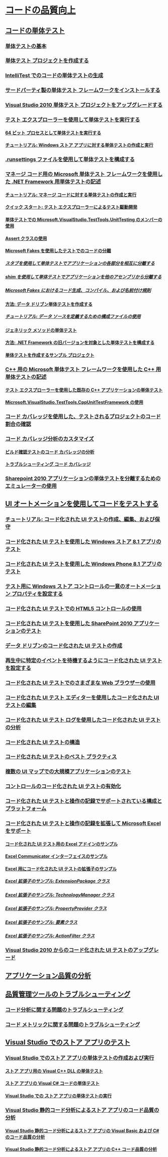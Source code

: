 # [コードの品質向上](improve-code-quality.md)
## [コードの単体テスト](unit-test-your-code.md)
### [単体テストの基本](unit-test-basics.md)
### [単体テスト プロジェクトを作成する](create-a-unit-test-project.md)
### [IntelliTest でのコードの単体テストの生成](generate-unit-tests-for-your-code-with-intellitest.md)
### [サードパーティ製の単体テスト フレームワークをインストールする](install-third-party-unit-test-frameworks.md)
### [Visual Studio 2010 単体テスト プロジェクトをアップグレードする](upgrade-visual-studio-2010-unit-test-projects.md)
### [テスト エクスプローラーを使用して単体テストを実行する](run-unit-tests-with-test-explorer.md)
#### [64 ビット プロセスとして単体テストを実行する](run-a-unit-test-as-a-64-bit-process.md)
#### [チュートリアル: Windows ストア アプリに対する単体テストの作成と実行](walkthrough-creating-and-running-unit-tests-for-windows-store-apps.md)
### [.runsettings ファイルを使用して単体テストを構成する](configure-unit-tests-by-using-a-dot-runsettings-file.md)
### [マネージ コード用の Microsoft 単体テスト フレームワークを使用した .NET Framework 用単体テストの記述](writing-unit-tests-for-the-dotnet-framework-with-the-microsoft-unit-test-framework-for-managed-code.md)
#### [チュートリアル: マネージ コードに対する単体テストの作成と実行](walkthrough-creating-and-running-unit-tests-for-managed-code.md)
#### [クイック スタート: テスト エクスプローラーによるテスト駆動開発](quick-start-test-driven-development-with-test-explorer.md)
#### [単体テストでの Microsoft.VisualStudio.TestTools.UnitTesting のメンバーの使用](using-microsoft-visualstudio-testtools-unittesting-members-in-unit-tests.md)
#### [Assert クラスの使用](using-the-assert-classes.md)
#### [Microsoft Fakes を使用したテストでのコードの分離](isolating-code-under-test-with-microsoft-fakes.md)
##### [スタブを使用して単体テストでアプリケーションの各部分を相互に分離する](using-stubs-to-isolate-parts-of-your-application-from-each-other-for-unit-testing.md)
##### [shim を使用して単体テストでアプリケーションを他のアセンブリから分離する](using-shims-to-isolate-your-application-from-other-assemblies-for-unit-testing.md)
##### [Microsoft Fakes におけるコード生成、コンパイル、および名前付け規則](code-generation-compilation-and-naming-conventions-in-microsoft-fakes.md)
#### [方法: データ ドリブン単体テストを作成する](how-to-create-a-data-driven-unit-test.md)
##### [チュートリアル: データ ソースを定義するための構成ファイルの使用](walkthrough-using-a-configuration-file-to-define-a-data-source.md)
#### [ジェネリック メソッドの単体テスト](unit-tests-for-generic-methods.md)
#### [方法: .NET Framework の旧バージョンを対象とした単体テストを構成する](how-to-configure-unit-tests-to-target-an-earlier-version-of-the-dotnet-framework.md)
#### [単体テストを作成するサンプル プロジェクト](sample-project-for-creating-unit-tests.md)
### [C++ 用の Microsoft 単体テスト フレームワークを使用した C++ 用単体テストの記述](writing-unit-tests-for-c-cpp-with-the-microsoft-unit-testing-framework-for-cpp.md)
#### [テスト エクスプローラーを使用した既存の C++ アプリケーションの単体テスト](unit-testing-existing-cpp-applications-with-test-explorer.md)
#### [Microsoft.VisualStudio.TestTools.CppUnitTestFramework の使用](using-microsoft-visualstudio-testtools-cppunittestframework.md)
### [コード カバレッジを使用した、テストされるプロジェクトのコード割合の確認](using-code-coverage-to-determine-how-much-code-is-being-tested.md)
### [コード カバレッジ分析のカスタマイズ](customizing-code-coverage-analysis.md)
#### [ビルド確認テストのコード カバレッジの分析](analyzing-code-coverage-in-build-verification-tests.md)
#### [トラブルシューティング コード カバレッジ](troubleshooting-code-coverage.md)
### [Sharepoint 2010 アプリケーションの単体テストを分離するためのエミュレーターの使用](using-emulators-to-isolate-unit-tests-for-sharepoint-2010-applications.md)
## [UI オートメーションを使用してコードをテストする](use-ui-automation-to-test-your-code.md)
### [チュートリアル: コード化された UI テストの作成、編集、および保守](walkthrough-creating-editing-and-maintaining-a-coded-ui-test.md)
### [コード化された UI テストを使用した Windows ストア 8.1 アプリのテスト](test-windows-store-8-1-apps-with-coded-ui-tests.md)
### [コード化された UI テストを使用した Windows Phone 8.1 アプリのテスト](test-windows-phone-8-1-apps-with-coded-ui-tests.md)
### [テスト用に Windows ストア コントロールの一意のオートメーション プロパティを設定する](set-a-unique-automation-property-for-windows-store-controls-for-testing.md)
### [コード化された UI テストでの HTML5 コントロールの使用](using-html5-controls-in-coded-ui-tests.md)
### [コード化された UI テストを使用した SharePoint 2010 アプリケーションのテスト](testing-sharepoint-2010-applications-with-coded-ui-tests.md)
### [データ ドリブンのコード化された UI テストの作成](creating-a-data-driven-coded-ui-test.md)
### [再生中に特定のイベントを待機するようにコード化された UI テストを設定する](making-coded-ui-tests-wait-for-specific-events-during-playback.md)
### [コード化された UI テストでのさまざまな Web ブラウザーの使用](using-different-web-browsers-with-coded-ui-tests.md)
### [コード化された UI テスト エディターを使用したコード化された UI テストの編集](editing-coded-ui-tests-using-the-coded-ui-test-editor.md)
### [コード化された UI テスト ログを使用したコード化された UI テストの分析](analyzing-coded-ui-tests-using-coded-ui-test-logs.md)
### [コード化された UI テストの構造](anatomy-of-a-coded-ui-test.md)
### [コード化された UI テストのベスト プラクティス](best-practices-for-coded-ui-tests.md)
### [複数の UI マップでの大規模アプリケーションのテスト](testing-a-large-application-with-multiple-ui-maps.md)
### [コントロールのコード化された UI テストの有効化](enable-coded-ui-testing-of-your-controls.md)
### [コード化された UI テストと操作の記録でサポートされている構成とプラットフォーム](supported-configurations-and-platforms-for-coded-ui-tests-and-action-recordings.md)
### [コード化された UI テストと操作の記録を拡張して Microsoft Excel をサポート](extending-coded-ui-tests-and-action-recordings-to-support-microsoft-excel.md)
#### [コード化された UI テスト用の Excel アドインのサンプル](sample-excel-add-in-for-coded-ui-testing.md)
#### [Excel Communicator インターフェイスのサンプル](sample-excel-communicator-interface.md)
#### [Excel 用にコード化された UI テストの拡張子のサンプル](sample-coded-ui-test-extension-for-excel.md)
##### [Excel 拡張子のサンプル: ExtensionPackage クラス](sample-excel-extension-extensionpackage-class.md)
##### [Excel 拡張子のサンプル: TechnologyManager クラス](sample-excel-extension-technologymanager-class.md)
##### [Excel 拡張子のサンプル: PropertyProvider クラス](sample-excel-extension-propertyprovider-class.md)
##### [Excel 拡張子のサンプル: 要素クラス](sample-excel-extension-element-classes.md)
##### [Excel 拡張子のサンプル: ActionFilter クラス](sample-excel-extension-actionfilter-class.md)
### [Visual Studio 2010 からのコード化された UI テストのアップグレード](upgrading-coded-ui-tests-from-visual-studio-2010.md)
## [アプリケーション品質の分析](../code-quality)
## [品質管理ツールのトラブルシューティング](troubleshooting-quality-tools.md)
### [コード分析に関する問題のトラブルシューティング](troubleshooting-code-analysis-issues.md)
### [コード メトリックに関する問題のトラブルシューティング](troubleshooting-code-metrics-issues.md)
## [Visual Studio でのストア アプリのテスト](testing-store-apps-with-visual-studio.md)
### [Visual Studio でのストア アプリの単体テストの作成および実行](create-and-run-unit-tests-for-a-store-app-in-visual-studio.md)
#### [ストア アプリ用の Visual C++ DLL の単体テスト](unit-testing-a-visual-cpp-dll-for-store-apps.md)
#### [ストア アプリの Visual C# コードの単体テスト](unit-testing-visual-csharp-code-in-a-store-app.md)
#### [Visual Studio での ストア アプリの単体テストの実行](run-unit-tests-for-store-apps-in-visual-studio.md)
### [Visual Studio 静的コード分析によるストア アプリのコード品質の分析](analyze-the-code-quality-of-store-apps-using-visual-studio-static-code-analysis.md)
#### [Visual Studio 静的コード分析によるストア アプリの Visual Basic および C# のコード品質の分析](analyze-visual-basic-and-csharp-code-quality-in-store-apps-using-visual-studio-static-code-analysis.md)
#### [Visual Studio 静的コード分析によるストア アプリの C++ コード品質の分析](analyze-cpp-code-quality-of-store-apps-using-visual-studio-static-code-analysis.md)


<!--HONumber=Feb17_HO4-->


